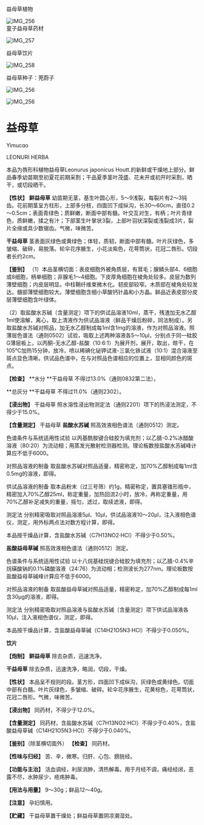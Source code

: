 益母草植物

![IMG_256](/medicine-image/yi-mu-cao/1.png)  
童子益母草药材

![IMG_257](/medicine-image/yi-mu-cao/2.png)

益母草饮片

![IMG_258](/medicine-image/yi-mu-cao/3.png)

益母草种子：茺蔚子

![IMG_256](/medicine-image/yi-mu-cao/4.png)

![IMG_256](/medicine-image/yi-mu-cao/5.png)

# ****益母草****

Yimucɑo

LEONURI HERBA

本品为唇形科植物益母草Leonurus japonicus Houtt.的新鲜或干燥地上部分。鲜品春季幼苗期至初夏花前期采割；干品夏季茎叶茂盛、花未开或初开时采割，晒干，或切段晒干。

**【性状】** **鲜益母草** 幼苗期无茎，基生叶圆心形，5～9浅裂，每裂片有2～3钝齿。花前期茎呈方柱形，上部多分枝，四面凹下成纵沟，长30～60cm，直径0.2～0.5cm；表面青绿色；质鲜嫩，断面中部有髓。叶交互对生，有柄；叶片青绿色，质鲜嫩，揉之有汁；下部茎生叶掌状3裂，上部叶羽状深裂或浅裂成3片，裂片全缘或具少数锯齿。气微，味微苦。

**干益母草** 茎表面灰绿色或黄绿色；体轻，质韧，断面中部有髓。叶片灰绿色，多皱缩、破碎，易脱落。轮伞花序腋生，小花淡紫色，花萼筒状，花冠二唇形。切段者长约2cm。

**【鉴别】** （1）本品茎横切面：表皮细胞外被角质层，有茸毛；腺鳞头部4、6细胞或8细胞，柄单细胞；非腺毛1～4细胞。下皮厚角细胞在棱角处较多。皮层为数列薄壁细胞；内皮层明显。中柱鞘纤维束微木化。韧皮部较窄。木质部在棱角处较发达。髓部薄壁细胞较大。薄壁细胞含细小草酸钙针晶和小方晶。鲜品近表皮部分皮层薄壁细胞含叶绿体。

（2）取盐酸水苏碱〔含量测定〕项下的供试品溶液10ml，蒸干，残渣加无水乙醇1ml使溶解，离心，取上清液作为供试品溶液（鲜品干燥后粉碎，同法制成）。另取盐酸水苏碱对照品，加无水乙醇制成每1ml含1mg的溶液，作为对照品溶液。照薄层色谱法（通则0502）试验，吸取上述两种溶液各5～10μl，分别点于同一硅胶G薄层板上，以丙酮-无水乙醇-盐酸（10:6:1）为展开剂，展开，取出，晾干，在105℃加热15分钟，放冷，喷以稀碘化铋钾试液-三氯化铁试液（10:1）混合溶液至斑点显色清晰。供试品色谱中，在与对照品色谱相应的位置上，显相同颜色的斑点。

**【检查】** **水分 **干益母草 不得过13.0\%（通则0832第二法）。

**总灰分 **干益母草 不得过11.0\%（通则2302）。

**【浸出物】** 干益母草 照水溶性浸出物测定法（通则2201）项下的热浸法测定，不得少于15.0\%。

**【含量测定】** 干益母草 **盐酸水苏碱** 照高效液相色谱法（通则0512）测定。

色谱条件与系统适用性试验 以丙基酰胺键合硅胶为填充剂；以乙腈-0.2\%冰醋酸溶液（80:20）为流动相；用蒸发光散射检测器检测。理论板数按盐酸水苏碱峰计算应不低于6000。

对照品溶液的制备 取盐酸水苏碱对照品适量，精密称定，加70\%乙醇制成每1ml含0.5mg的溶液，即得。

供试品溶液的制备 取本品粉末（过三号筛）约1g，精密称定，置具塞锥形瓶中，精密加入70\%乙醇25ml，称定重量，加热回流2小时，放冷，再称定重量，用70\%乙醇补足减失的重量，摇匀，滤过，取续滤液，即得。

测定法 分别精密吸取对照品溶液5μl、10μl，供试品溶液10～20μl，注入液相色谱仪，测定，用外标两点法对数方程计算，即得。

本品按干燥品计算，含盐酸水苏碱（C7H13NO2·HCl）不得少于0.50\%。

**盐酸益母草碱** 照高效液相色谱法（通则0512）测定。

色谱条件与系统适用性试验 以十八烷基硅烷键合硅胶为填充剂；以乙腈-0.4\%辛烷磺酸钠的0.1\%磷酸溶液（24:76）为流动相；检测波长为277nm。理论板数按盐酸益母草碱峰计算应不低于6000。

对照品溶液的制备 取盐酸益母草碱对照品适量，精密称定，加70\%乙醇制成每1ml含30μg的溶液，即得。

测定法 分别精密吸取对照品溶液与盐酸水苏碱〔含量测定〕项下供试品溶液各10μl，注入液相色谱仪，测定，即得。

本品按干燥品计算，含盐酸益母草碱（C14H21O5N3·HCl）不得少于0.050\%。

**饮片**

**【炮制】** **鲜益母草** 除去杂质，迅速洗净。

**干益母草** 除去杂质，迅速洗净，略润，切段，干燥。

**【性状】** 本品呈不规则的段。茎方形，四面凹下成纵沟，灰绿色或黄绿色。切面中部有白髓。叶片灰绿色，多皱缩、破碎。轮伞花序腋生，花黄棕色，花萼筒状，花冠二唇形。气微，味微苦。

**【浸出物】** 同药材，不得少于12.0\%。

**【含量测定】** 同药材，含盐酸水苏碱（C7H13NO2·HCl）不得少于0.40\%，含盐酸益母草碱（C14H21O5N3·HCl）不得少于0.040\%。

**【鉴别】**（除茎横切面外） **【检查】** 同药材。

**【性味与归经】** 苦、辛，微寒。归肝、心包、膀胱经。

**【功能与主治】** 活血调经，利尿消肿，清热解毒。用于月经不调，痛经经闭，恶露不尽，水肿尿少，疮疡肿毒。

**【用法与用量】** 9～30g；鲜品12～40g。

**【注意】** 孕妇慎用。

**【贮藏】** 干益母草置干燥处；鲜益母草置阴凉潮湿处。
